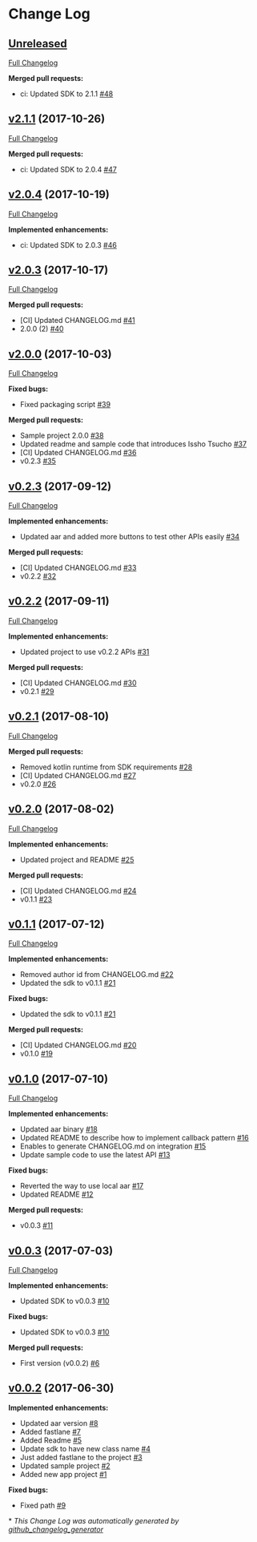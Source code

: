 # Change Log

## [Unreleased](https://github.com/moneytree/mt-link-android-sdk-example/tree/HEAD)

[Full Changelog](https://github.com/moneytree/mt-link-android-sdk-example/compare/v2.1.1...HEAD)

**Merged pull requests:**

- ci: Updated SDK to 2.1.1 [\#48](https://github.com/moneytree/mt-link-android-sdk-example/pull/48)

## [v2.1.1](https://github.com/moneytree/mt-link-android-sdk-example/tree/v2.1.1) (2017-10-26)
[Full Changelog](https://github.com/moneytree/mt-link-android-sdk-example/compare/v2.0.4...v2.1.1)

**Merged pull requests:**

- ci: Updated SDK to 2.0.4 [\#47](https://github.com/moneytree/mt-link-android-sdk-example/pull/47)

## [v2.0.4](https://github.com/moneytree/mt-link-android-sdk-example/tree/v2.0.4) (2017-10-19)
[Full Changelog](https://github.com/moneytree/mt-link-android-sdk-example/compare/v2.0.3...v2.0.4)

**Implemented enhancements:**

- ci: Updated SDK to 2.0.3 [\#46](https://github.com/moneytree/mt-link-android-sdk-example/pull/46)

## [v2.0.3](https://github.com/moneytree/mt-link-android-sdk-example/tree/v2.0.3) (2017-10-17)
[Full Changelog](https://github.com/moneytree/mt-link-android-sdk-example/compare/v2.0.0...v2.0.3)

**Merged pull requests:**

- \[CI\] Updated CHANGELOG.md [\#41](https://github.com/moneytree/mt-link-android-sdk-example/pull/41)
- 2.0.0 \(2\) [\#40](https://github.com/moneytree/mt-link-android-sdk-example/pull/40)

## [v2.0.0](https://github.com/moneytree/mt-link-android-sdk-example/tree/v2.0.0) (2017-10-03)
[Full Changelog](https://github.com/moneytree/mt-link-android-sdk-example/compare/v0.2.3...v2.0.0)

**Fixed bugs:**

- Fixed packaging script [\#39](https://github.com/moneytree/mt-link-android-sdk-example/pull/39)

**Merged pull requests:**

- Sample project 2.0.0 [\#38](https://github.com/moneytree/mt-link-android-sdk-example/pull/38)
- Updated readme and sample code that introduces Issho Tsucho [\#37](https://github.com/moneytree/mt-link-android-sdk-example/pull/37)
- \[CI\] Updated CHANGELOG.md [\#36](https://github.com/moneytree/mt-link-android-sdk-example/pull/36)
- v0.2.3 [\#35](https://github.com/moneytree/mt-link-android-sdk-example/pull/35)

## [v0.2.3](https://github.com/moneytree/mt-link-android-sdk-example/tree/v0.2.3) (2017-09-12)
[Full Changelog](https://github.com/moneytree/mt-link-android-sdk-example/compare/v0.2.2...v0.2.3)

**Implemented enhancements:**

- Updated aar and added more buttons to test other APIs easily [\#34](https://github.com/moneytree/mt-link-android-sdk-example/pull/34)

**Merged pull requests:**

- \[CI\] Updated CHANGELOG.md [\#33](https://github.com/moneytree/mt-link-android-sdk-example/pull/33)
- v0.2.2 [\#32](https://github.com/moneytree/mt-link-android-sdk-example/pull/32)

## [v0.2.2](https://github.com/moneytree/mt-link-android-sdk-example/tree/v0.2.2) (2017-09-11)
[Full Changelog](https://github.com/moneytree/mt-link-android-sdk-example/compare/v0.2.1...v0.2.2)

**Implemented enhancements:**

- Updated project to use v0.2.2 APIs [\#31](https://github.com/moneytree/mt-link-android-sdk-example/pull/31)

**Merged pull requests:**

- \[CI\] Updated CHANGELOG.md [\#30](https://github.com/moneytree/mt-link-android-sdk-example/pull/30)
- v0.2.1 [\#29](https://github.com/moneytree/mt-link-android-sdk-example/pull/29)

## [v0.2.1](https://github.com/moneytree/mt-link-android-sdk-example/tree/v0.2.1) (2017-08-10)
[Full Changelog](https://github.com/moneytree/mt-link-android-sdk-example/compare/v0.2.0...v0.2.1)

**Merged pull requests:**

- Removed kotlin runtime from SDK requirements [\#28](https://github.com/moneytree/mt-link-android-sdk-example/pull/28)
- \[CI\] Updated CHANGELOG.md [\#27](https://github.com/moneytree/mt-link-android-sdk-example/pull/27)
- v0.2.0 [\#26](https://github.com/moneytree/mt-link-android-sdk-example/pull/26)

## [v0.2.0](https://github.com/moneytree/mt-link-android-sdk-example/tree/v0.2.0) (2017-08-02)
[Full Changelog](https://github.com/moneytree/mt-link-android-sdk-example/compare/v0.1.1...v0.2.0)

**Implemented enhancements:**

- Updated project and README [\#25](https://github.com/moneytree/mt-link-android-sdk-example/pull/25)

**Merged pull requests:**

- \[CI\] Updated CHANGELOG.md [\#24](https://github.com/moneytree/mt-link-android-sdk-example/pull/24)
- v0.1.1 [\#23](https://github.com/moneytree/mt-link-android-sdk-example/pull/23)

## [v0.1.1](https://github.com/moneytree/mt-link-android-sdk-example/tree/v0.1.1) (2017-07-12)
[Full Changelog](https://github.com/moneytree/mt-link-android-sdk-example/compare/v0.1.0...v0.1.1)

**Implemented enhancements:**

- Removed author id from CHANGELOG.md [\#22](https://github.com/moneytree/mt-link-android-sdk-example/pull/22)
- Updated the sdk to v0.1.1 [\#21](https://github.com/moneytree/mt-link-android-sdk-example/pull/21)

**Fixed bugs:**

- Updated the sdk to v0.1.1 [\#21](https://github.com/moneytree/mt-link-android-sdk-example/pull/21)

**Merged pull requests:**

- \[CI\] Updated CHANGELOG.md [\#20](https://github.com/moneytree/mt-link-android-sdk-example/pull/20)
- v0.1.0 [\#19](https://github.com/moneytree/mt-link-android-sdk-example/pull/19)

## [v0.1.0](https://github.com/moneytree/mt-link-android-sdk-example/tree/v0.1.0) (2017-07-10)
[Full Changelog](https://github.com/moneytree/mt-link-android-sdk-example/compare/v0.0.3...v0.1.0)

**Implemented enhancements:**

- Updated aar binary [\#18](https://github.com/moneytree/mt-link-android-sdk-example/pull/18)
- Updated README to describe how to implement callback pattern [\#16](https://github.com/moneytree/mt-link-android-sdk-example/pull/16)
- Enables to generate CHANGELOG.md on integration [\#15](https://github.com/moneytree/mt-link-android-sdk-example/pull/15)
- Update sample code to use the latest API [\#13](https://github.com/moneytree/mt-link-android-sdk-example/pull/13)

**Fixed bugs:**

- Reverted the way to use local aar [\#17](https://github.com/moneytree/mt-link-android-sdk-example/pull/17)
- Updated README [\#12](https://github.com/moneytree/mt-link-android-sdk-example/pull/12)

**Merged pull requests:**

- v0.0.3 [\#11](https://github.com/moneytree/mt-link-android-sdk-example/pull/11)

## [v0.0.3](https://github.com/moneytree/mt-link-android-sdk-example/tree/v0.0.3) (2017-07-03)
[Full Changelog](https://github.com/moneytree/mt-link-android-sdk-example/compare/v0.0.2...v0.0.3)

**Implemented enhancements:**

- Updated SDK to v0.0.3 [\#10](https://github.com/moneytree/mt-link-android-sdk-example/pull/10)

**Fixed bugs:**

- Updated SDK to v0.0.3 [\#10](https://github.com/moneytree/mt-link-android-sdk-example/pull/10)

**Merged pull requests:**

- First version \(v0.0.2\) [\#6](https://github.com/moneytree/mt-link-android-sdk-example/pull/6)

## [v0.0.2](https://github.com/moneytree/mt-link-android-sdk-example/tree/v0.0.2) (2017-06-30)
**Implemented enhancements:**

- Updated aar version [\#8](https://github.com/moneytree/mt-link-android-sdk-example/pull/8)
- Added fastlane [\#7](https://github.com/moneytree/mt-link-android-sdk-example/pull/7)
- Added Readme [\#5](https://github.com/moneytree/mt-link-android-sdk-example/pull/5)
- Update sdk to have new class name [\#4](https://github.com/moneytree/mt-link-android-sdk-example/pull/4)
- Just added fastlane to the project [\#3](https://github.com/moneytree/mt-link-android-sdk-example/pull/3)
- Updated sample project [\#2](https://github.com/moneytree/mt-link-android-sdk-example/pull/2)
- Added new app project [\#1](https://github.com/moneytree/mt-link-android-sdk-example/pull/1)

**Fixed bugs:**

- Fixed path [\#9](https://github.com/moneytree/mt-link-android-sdk-example/pull/9)



\* *This Change Log was automatically generated by [github_changelog_generator](https://github.com/skywinder/Github-Changelog-Generator)*